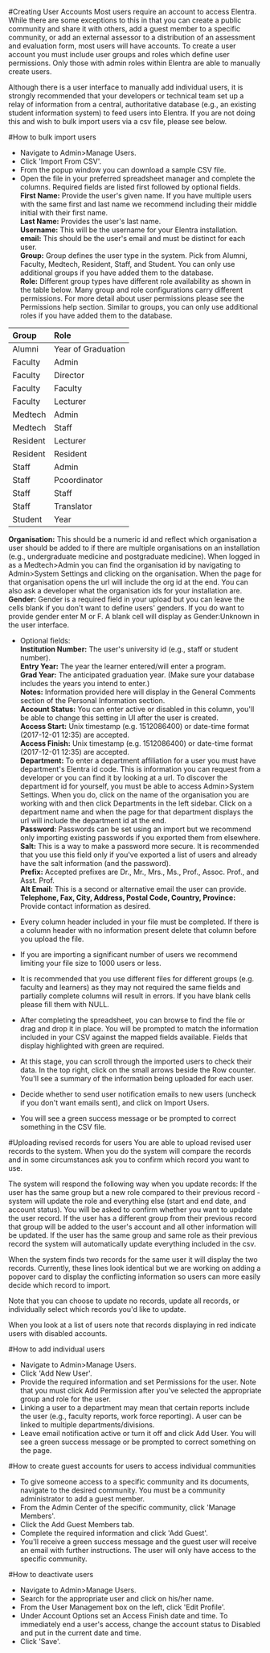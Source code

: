 #Creating User Accounts
Most users require an account to access Elentra.  While there are some exceptions to this in that you can create a public community and share it with others, add a guest member to a specific community, or add an external assessor to a distribution of an assessment and evaluation form, most users will have accounts.  To create a user account you must include user groups and roles which define user permissions.  Only those with admin roles within Elentra are able to manually create users.

Although there is a user interface to manually add individual users, it is strongly recommended that your developers or technical team set up a relay of information from a central, authoritative database (e.g., an existing student information system) to feed users into Elentra.  If you are not doing this and wish to bulk import users via a csv file, please see below.

#How to bulk import users
* Navigate to Admin>Manage Users.
* Click 'Import From CSV'.
* From the popup window you can download a sample CSV file.
* Open the file in your preferred spreadsheet manager and complete the columns.  Required fields are listed first followed by optional fields.  
**First Name:** Provide the user's given name.  If you have multiple users with the same first and last name we recommend including their middle initial with their first name.  
**Last Name:** Provides the user's last name.  
**Username:** This will be the username for your Elentra installation.  
**email:** This should be the user's email and must be distinct for each user.  
**Group:** Group defines the user type in the system. Pick from Alumni, Faculty, Medtech, Resident, Staff, and Student. You can only use additional groups if you have added them to the database.  
**Role:** Different group types have different role availability as shown in the table below.  Many group and role configurations carry different permissions.  For more detail about user permissions please see the Permissions help section.  Similar to groups, you can only use additional roles if you have added them to the database.  

| Group     | Role     |
| :------------- | :------------- |
| Alumni      | Year of Graduation       |
| Faculty      | Admin       |
| Faculty      | Director       |
| Faculty      | Faculty       |
| Faculty      | Lecturer      |
| Medtech      | Admin       |
| Medtech      | Staff      |
| Resident      | Lecturer       |
| Resident      | Resident       |
| Staff      | Admin       |
| Staff      | Pcoordinator       |
| Staff      | Staff       |
| Staff      | Translator       |
| Student      | Year       |  

**Organisation:** This should be a numeric id and reflect which organisation a user should be added to if there are multiple organisations on an installation (e.g., undergraduate medicine and postgraduate medicine). When logged in as a Medtech>Admin you can find the organisation id by navigating to Admin>System Settings and clicking on the organisation.  When the page for that organisation opens the url will include the org id at the end. You can also ask a developer what the organisation ids for your installation are.  
**Gender:** Gender is a required field in your upload but you can leave the cells blank if you don't want to define users' genders.  If you do want to provide gender enter M or F.  A blank cell will display as Gender:Unknown in the user interface.

* Optional fields:  
**Institution Number:** The user's university id (e.g., staff or student number).  
**Entry Year:** The year the learner entered/will enter a program.  
**Grad Year:** The anticipated graduation year. (Make sure your database includes the years you intend to enter.)  
**Notes:** Information provided here will display in the General Comments section of the Personal Information section.  
**Account Status:** You can enter active or disabled in this column, you'll be able to change this setting in UI after the user is created.  
**Access Start:** Unix timestamp (e.g. 1512086400) or date-time format (2017-12-01 12:35) are accepted.  
**Access Finish:** Unix timestamp (e.g. 1512086400) or date-time format (2017-12-01 12:35) are accepted.  
**Department:**  To enter a department affiliation for a user you must have department's Elentra id code.  This is information you can request from a developer or you can find it by looking at a url.  To discover the department id for yourself, you must be able to access Admin>System Settings.  When you do, click on the name of the organisation you are working with and then click Departments in the left sidebar. Click on a department name and when the page for that department displays the url will include the department id at the end.  
**Password:** Passwords can be set using an import but we recommend only importing existing passwords if you exported them from elsewhere.  
**Salt:** This is a way to make a password more secure.  It is recommended that you use this field only if you've exported a list of users and already have the salt information (and the password).  
**Prefix:**  Accepted prefixes are Dr., Mr., Mrs., Ms., Prof., Assoc. Prof., and Asst. Prof.  
**Alt Email:** This is a second or alternative email the user can provide.  
**Telephone, Fax, City, Address, Postal Code, Country, Province:** Provide contact information as desired.  

* Every column header included in your file must be completed.  If there is a column header with no information present delete that column before you upload the file.  
* If you are importing a significant number of users we recommend limiting your file size to 1000 users or less.
* It is recommended that you use different files for different groups (e.g. faculty and learners) as they may not required the same fields and partially complete columns will result in errors.  If you have blank cells please fill them with NULL.

* After completing the spreadsheet, you can browse to find the file or drag and drop it in place.  You will be prompted to match the information included in your CSV against the mapped fields available.  Fields that display highlighted with green are required.
* At this stage, you can scroll through the imported users to check their data.  In the top right, click on the small arrows beside the Row counter.  You'll see a summary of the information being uploaded for each user.
* Decide whether to send user notification emails to new users (uncheck if you don't want emails sent), and click on Import Users.
* You will see a green success message or be prompted to correct something in the CSV file.

#Uploading revised records for users
You are able to upload revised user records to the system.  When you do the system will compare the records and in some circumstances ask you to confirm which record you want to use.

The system will respond the following way when you update records:
If the user has the same group but a new role compared to their previous record - system will update the role and everything else (start and end date, and account status).  You will be asked to confirm whether you want to update the user record.
If the user has a different group from their previous record that group will be added to the user's account and all other information will be updated.
If the user has the same group and same role as their previous record the system will automatically update everything included in the csv.  

When the system finds two records for the same user it will display the two records.  Currently, these lines look identical but we are working on adding a popover card to display the conflicting information so users can more easily decide which record to import.

Note that you can choose to update no records, update all records, or individually select which records you'd like to update.

When you look at a list of users note that records displaying in red indicate users with disabled accounts.

#How to add individual users
* Navigate to Admin>Manage Users.
* Click 'Add New User'.
* Provide the required information and set Permissions for the user.  Note that you must click Add Permission after you've selected the appropriate group and role for the user.
* Linking a user to a department may mean that certain reports include the user (e.g., faculty reports, work force reporting).  A user can be linked to multiple departments/divisions.
* Leave email notification active or turn it off and click Add User.  You will see a green success message or be prompted to correct something on the page.

#How to create guest accounts for users to access individual communities
* To give someone access to a specific community and its documents, navigate to the desired community.  You must be a community administrator to add a guest member.
* From the Admin Center of the specific community, click 'Manage Members'.
* Click the Add Guest Members tab.
* Complete the required information and click 'Add Guest'.
* You'll receive a green success message and the guest user will receive an email with further instructions.  The user will only have access to the specific community.

#How to deactivate users
* Navigate to Admin>Manage Users.
* Search for the appropriate user and click on his/her name.
* From the User Management box on the left, click 'Edit Profile'.
* Under Account Options set an Access Finish date and time.  To immediately end a user's access, change the account status to Disabled and put in the current date and time.
* Click 'Save'.
